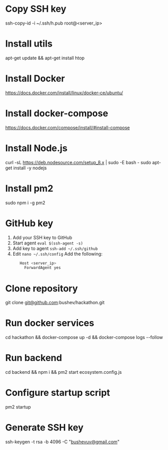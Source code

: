 # Copy SSH key
ssh-copy-id -i ~/.ssh/h.pub root@<server_ip>

# Install utils
apt-get update && apt-get install htop

# Install Docker
https://docs.docker.com/install/linux/docker-ce/ubuntu/

# Install docker-compose
https://docs.docker.com/compose/install/#install-compose

# Install Node.js
curl -sL https://deb.nodesource.com/setup_8.x | sudo -E bash -
sudo apt-get install -y nodejs

# Install pm2
sudo npm i -g pm2 

# GitHub key

1. Add your SSH key to GitHub
2. Start agent `eval $(ssh-agent -s)`
3. Add key to agent `ssh-add ~/.ssh/github`
4. Edit `nano ~/.ssh/config`
   Add the following:
    ```bash
       Host <server_ip>
         ForwardAgent yes
    ```

# Clone repository
git clone git@github.com:bushev/hackathon.git

# Run docker services
cd hackathon && docker-compose up -d && docker-compose logs --follow

# Run backend
 cd backend && npm i && pm2 start ecosystem.config.js

# Configure startup script
pm2 startup

# Generate SSH key
ssh-keygen -t rsa -b 4096 -C "bushevuv@gmail.com"